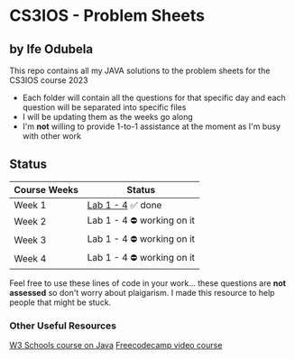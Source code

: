 # CS3IOS - Problem Sheets
## by Ife Odubela

This repo contains all my JAVA solutions to the problem sheets for the CS3IOS course 2023

- Each folder will contain all the questions for that specific day and each question will be separated into specific files
- I will be updating them as the weeks go along
- I'm **not** willing to provide 1-to-1 assistance at the moment as I'm busy with other work

## Status


| Course Weeks | Status |
| ------ | ------ |
| Week 1 | [Lab 1 - 4](https://github.com/Ife-Ody/cs3ios/tree/main/src/aston/cs3ios) ✅ done |
| Week 2 | Lab 1 - 4 ⛔️ working on it |
| Week 3 | Lab 1 - 4 ⛔️ working on it  |
| Week 4 | Lab 1 - 4 ⛔️ working on it  |


Feel free to use these lines of code in your work... these questions are **not assessed** so don't worry about plaigarism. I made this resource to help people that might be stuck.

### Other Useful Resources
[W3 Schools course on Java](https://www.w3schools.com/java/java_intro.asp)
[Freecodecamp video course](https://www.youtube.com/watch?v=A74TOX803D0&t=1s&ab_channel=freeCodeCamp.org)
